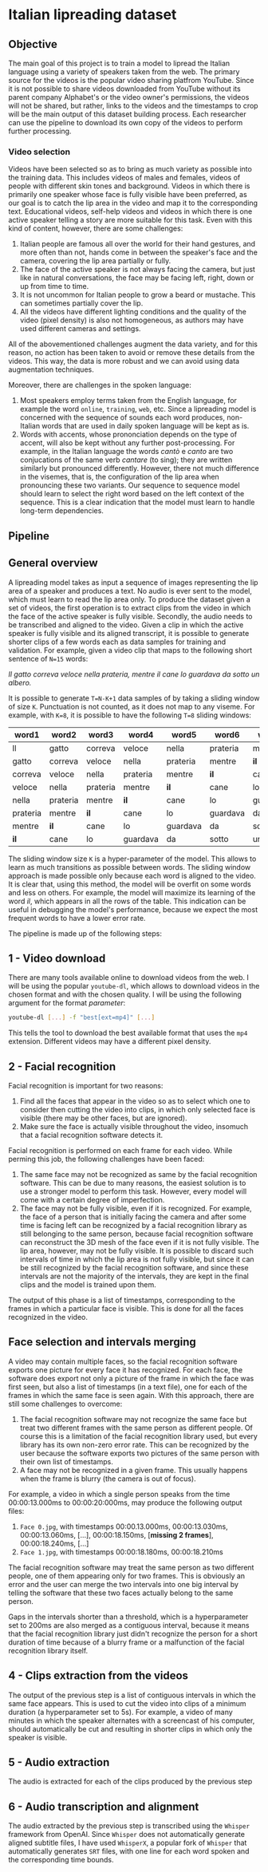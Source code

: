 # Italian lipreading dataset

## Objective

The main goal of this project is to train a model to lipread the Italian language using a variety of speakers taken from the web. The primary source for the videos is the popular video sharing platfrom YouTube. Since it is not possible to share videos downloaded from YouTube without its parent company Alphabet's or the video owner's permissions, the videos will not be shared, but rather, links to the videos and the timestamps to crop will be the main output of this dataset building process. Each researcher can use the pipeline to download its own copy of the videos to perform further processing.

### Video selection

Videos have been selected so as to bring as much variety as possible into the training data. This includes videos of males and females, videos of people with different skin tones and background. Videos in which there is primarily one speaker whose face is fully visible have been preferred, as our goal is to catch the lip area in the video and map it to the corresponding text. Educational videos, self-help videos and videos in which there is one active speaker telling a story are more suitable for this task. Even with this kind of content, however, there are some challenges:

1. Italian people are famous all over the world for their hand gestures, and more often than not, hands come in between the speaker's face and the camera, covering the lip area partially or fully.
2. The face of the active speaker is not always facing the camera, but just like in natural conversations, the face may be facing left, right, down or up from time to time.
3. It is not uncommon for Italian people to grow a beard or mustache. This can sometimes partially cover the lip.
4. All the videos have different lighting conditions and the quality of the video (pixel density) is also not homogeneous, as authors may have used different cameras and settings.

All of the abovementioned challenges augment the data variety, and for this reason, no action has been taken to avoid or remove these details from the videos. This way, the data is more robust and we can avoid using data augmentation techniques.

Moreover, there are challenges in the spoken language:

1. Most speakers employ terms taken from the English language, for example the word `online`, `training`, `web`, etc. Since a lipreading model is concerned with the sequence of sounds each word produces, non-Italian words that are used in daily spoken language will be kept as is.
2. Words with accents, whose prononciation depends on the type of accent, will also be kept without any further post-processing. For example, in the Italian language the words *cantò* e *canto* are two conjucations of the same verb *cantare* (to sing); they are written similarly but pronounced differently. However, there not much difference in the visemes, that is, the configuration of the lip area when pronouncing these two variants. Our sequence to sequence model should learn to select the right word based on the left context of the sequence. This is a clear indication that the model must learn to handle long-term dependencies.

## Pipeline

## General overview

A lipreading model takes as input a sequence of images representing the lip area of a speaker and produces a text. No audio is ever sent to the model, which must learn to read the lip area only. To produce the dataset given a set of videos, the first operation is to extract clips from the video in which the face of the active speaker is fully visible. Secondly, the audio needs to be transcribed and aligned to the video.
Given a clip in which the active speaker is fully visible and its aligned transcript, it is possible to generate shorter clips of a few words each as data samples for training and validation.
For example, given a video clip that maps to the following short sentence of `N=15` words:

*Il gatto correva veloce nella prateria, mentre il cane lo guardava da sotto un albero.*

It is possible to generate `T=N-K+1` data samples of by taking a sliding window of size `K`. Punctuation is not counted, as it does not map to any viseme. For example, with `K=8`, it is possible to have the following `T=8` sliding windows:

word1|word2|word3|word4|word5|word6|word7|word8
---|---|---|---|---|---|---|---
Il|gatto|correva|veloce|nella|prateria|mentre|**il**
gatto|correva|veloce|nella|prateria|mentre|**il**|cane
correva|veloce|nella|prateria|mentre|**il**|cane|lo
veloce|nella|prateria|mentre|**il**|cane|lo|guardava
nella|prateria|mentre|**il**|cane|lo|guardava|da
prateria|mentre|**il**|cane|lo|guardava|da|sotto
mentre|**il**|cane|lo|guardava|da|sotto|un
**il**|cane|lo|guardava|da|sotto|un|albero

The sliding window size `K` is a hyper-parameter of the model. This allows to learn as much transitions as possible between words. The sliding window approach is made possible only because each word is aligned to the video. It is clear that, using this method, the model will be overfit on some words and less on others. For example, the model will maximize its learning of the word *il*, which appears in all the rows of the table. This indication can be useful in debugging the model's performance, because we expect the most frequent words to have a lower error rate.

The pipeline is made up of the following steps:

## 1 - Video download

There are many tools available online to download videos from the web. I will be using the popular `youtube-dl`, which allows to download videos in the chosen format and with the chosen quality. I will be using the following argument for the format *parameter*:

```bash
youtube-dl [...] -f "best[ext=mp4]" [...]
```

This tells the tool to download the best available format that uses the `mp4` extension. Different videos may have a different pixel density.

## 2 - Facial recognition

Facial recognition is important for two reasons:

1. Find all the faces that appear in the video so as to select which one to consider then cutting the video into clips, in which only selected face is visible (there may be other faces, but are ignored).
1. Make sure the face is actually visible throughout the video, insomuch that a facial recognition software detects it.

Facial recognition is performed on each frame for each video. While perming this job, the following challenges have been faced:

1. The same face may not be recognized as same by the facial recognition software. This can be due to many reasons, the easiest solution is to use a stronger model to perform this task. However, every model will come with a certain degree of imperfection.
1. The face may not be fully visible, even if it is recognized. For example, the face of a person that is initially facing the camera and after some time is facing left can be recognized by a facial recognition library as still belonging to the same person, because facial recognition software can reconstruct the 3D mesh of the face even if it is not fully visible. The lip area, however, may not be fully visible. It is possible to discard such intervals of time in which the lip area is not fully visible, but since it can be still recognized by the facial recognition software, and since these intervals are not the majority of the intervals, they are kept in the final clips and the model is trained upon them.

The output of this phase is a list of timestamps, corresponding to the frames in which a particular face is visible. This is done for all the faces recognized in the video.

## Face selection and intervals merging

A video may contain multiple faces, so the facial recognition software exports one picture for every face it has recognized. For each face, the software does export not only a picture of the frame in which the face was first seen, but also a list of timestamps (in a text file), one for each of the frames in which the same face is seen again.
With this approach, there are still some challenges to overcome:

1. The facial recognition software may not recognize the same face but treat two different frames with the same person as different people. Of course this is a limitation of the facial recognition library used, but every library has its own non-zero error rate. This can be recognized by the user because the software exports two pictures of the same person with their own list of timestamps.
1. A face may not be recognized in a given frame. This usually happens when the frame is blurry (the camera is out of focus).

For example, a video in which a single person speaks from the time 00:00:13.000ms to 00:00:20:000ms, may produce the following output files:

1. `Face 0.jpg`, with timestamps 00:00.13.000ms, 00:00:13.030ms, 00:00:13.060ms, [...], 00:00:18.150ms, [**missing 2 frames**], 00:00:18.240ms, [...]
1. `Face 1.jpg`, with timestamps 00:00:18.180ms, 00:00:18.210ms

The facial recognition software may treat the same person as two different people, one of them appearing only for two frames. This is obviously an error and the user can merge the two intervals into one big interval by telling the software that these two faces actually belong to the same person.

Gaps in the intervals shorter than a threshold, which is a hyperparameter set to 200ms are also merged as a contiguous interval, because it means that the facial recognition library just didn't recognize the person for a short duration of time because of a blurry frame or a malfunction of the facial recognition library itself.

## 4 - Clips extraction from the videos

The output of the previous step is a list of contiguous intervals in which the same face appears. This is used to cut the video into clips of a minimum duration (a hyperparameter set to 5s).
For example, a video of many minutes in which the speaker alternates with a screencast of his computer, should automatically be cut and resulting in shorter clips in which only the speaker is visible.

## 5 - Audio extraction

The audio is extracted for each of the clips produced by the previous step

## 6 - Audio transcription and alignment

The audio extracted by the previous step is transcribed using the `Whisper` framework from OpenAI. Since `Whisper` does not automatically generate aligned subtitle files, I have used `WhisperX`, a popular fork of `Whisper` that automatically generates `SRT` files, with one line for each word spoken and the corresponding time bounds.
